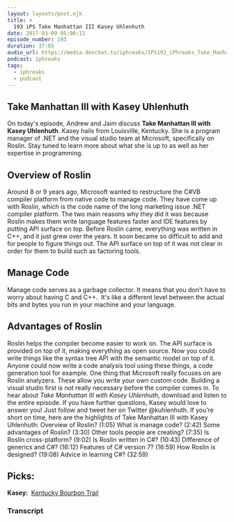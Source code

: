 ```yaml
---
layout: layouts/post.njk
title: >
  193 iPS Take Manhattan III Kasey Uhlenhuth
date: 2017-03-09 05:00:11
episode_number: 193
duration: 37:05
audio_url: https://media.devchat.tv/iphreaks/IPS193_iPhreaks_Take_Manhattan_III_Kasey_Uhlenhuth.mp3
podcast: iphreaks
tags:
  - iphreaks
  - podcast
---
```


## Take Manhattan III with Kasey Uhlenhuth

On today's episode, Andrew and Jaim&nbsp;discuss **Take Manhattan III with Kasey Uhlenhuth**. Kasey hails from Louisville, Kentucky. She is a program manager of .NET and the visual studio team at Microsoft, specifically on Roslin. Stay tuned to learn more about what she is up to as well as her expertise in programming.

## Overview of Roslin

Around 8 or 9 years ago, Microsoft wanted to restructure the C#VB compiler platform from native code to manage code. They have come up with Roslin, which is the code name of the long marketing issue .NET compiler platform. The two main reasons why they did it was because Roslin makes them write language features faster and IDE features by putting API surface on top. Before Roslin came, everything was&nbsp;written in C++, and it just grew over the years. It soon became so difficult to add and for people to figure things out. The API surface on top of it was not clear in order for them to build such as factoring tools.

## Manage Code

Manage code serves as a garbage collector. It means that you don't have to worry about having C and C++. &nbsp;It's like a different level between the actual bits and bytes you run in your machine and your language.

## Advantages of Roslin

Roslin helps the compiler become easier to work on. The API surface is provided on top of it, making everything as open source. Now you could write things like the syntax tree API with the semantic model on top of it. Anyone could now write a code analysis tool using these things, a code generation tool for example. One thing that Microsoft really focuses on are Roslin analyzers. These allow you write your own custom code.&nbsp;Building a visual studio first is not really necessary before the compiler comes in. To hear about _Take Manhattan III with Kasey Uhlenhuth_, download and listen to the entire episode. If you have further questions, Kasey would love to answer you! Just follow and tweet her on Twitter @kuhlenhuth. If you’re short on time, here are the highlights of Take Manhattan III with Kasey Uhlenhuth: Overview of Roslin? (1:05) What is manage code? (2:42) Some advantages of Roslin? (3:30) Other tools people are creating? (7:35) Is Roslin cross-platform? (9:02) Is Roslin written in C#? (10:43) Difference of generics and C#? (16:12) Features of C# version 7? (16:59) How Roslin is designed? (19:08) Advice in learning C#? (32:59)

## Picks:

**Kasey:** &nbsp;[Kentucky Bourbon Trail](https://kybourbontrail.com/)

### Transcript
